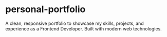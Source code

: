 # personal-portfolio
A clean, responsive portfolio to showcase my skills, projects, and experience as a Frontend Developer. Built with modern web technologies.
